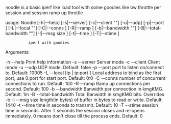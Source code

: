 noodle is a basic iperf like load tool with some goodies like bw throttle per session
and session ramp up throttle


usage: Noodle [-h|--help] [-s|--server] [-c|--client "<value>"] [-u|--udp]
              [-p|--port <integer>] [-L|--local "<value>"] [-C|--conns
              <integer>] [-R|--ramp <integer>] [-b|--bandwidth "<value>"]
              [-B|--total-bandwidth "<value>"] [-l|--msg size <integer>]
              [-t|--time <integer>] [-T|--stime <integer>]

              iperf with goodies

Arguments:

  -h  --help             Print help information
  -s  --server           Server mode
  -c  --client           <host> Client mode
  -u  --udp              UDP mode. Default: false
  -p  --port             port to listen on/connect to. Default: 10005
  -L  --local            [ip | ip:port ] Local address to bind as the first
                         port, use 0:port for start port. Default: 0:0
  -C  --conns            number of concurrent connections to run. Default: 100
  -R  --ramp             Ramp up connections per second. Default: 100
  -b  --bandwidth        Banwidth per connection in kmgKMG. Default: 1m
  -B  --total-bandwidth  Total Banwidth in kmgKMG bits. Overrides -b
  -l  --msg size         length(in bytes) of buffer in bytes to read or write.
                         Default: 1440
  -t  --time             time in seconds to transmit. Default: 10
  -T  --stime            session time in seconds. After T seconds the session
                         closes and re-opens immediately. 0 means don't close
                         till the process ends. Default: 0
